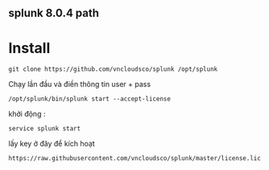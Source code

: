 ## splunk 8.0.4 path 

# Install 

```
git clone https://github.com/vncloudsco/splunk /opt/splunk
```

Chạy lần đầu và điền thông tin user + pass

```
/opt/splunk/bin/splunk start --accept-license
```
 
khởi động :

```
service splunk start
```

lấy key ở đây để kích hoạt

```
https://raw.githubusercontent.com/vncloudsco/splunk/master/license.lic
```
